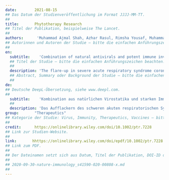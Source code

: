 ```yaml
---
date:        2021-08-15
## Das Datum der Studienveröffentlichung im Format JJJJ-MM-TT.
##
title:       Phytotherapy Research
## Titel der Publikation, beispielweise The Lancet.
##
authors:      'Muhammad Ajmal Shah, Azhar Rasul, Rimsha Yousaf, Muhammad Haris, Hafiza Ishmal Faheem, Ayesha Hamid, Haroon Khan, Abdul Haleem Khan, Michael Aschner & Gaber El-Saber Batiha'
## Autorinnen und Autoren der Studie – bitte die einfachen Anführungszeichen beachten!
##
en:
  subtitle:    'Combination of natural antivirals and potent immune invigorators: A natural remedy to combat COVID-19'
  ## Titel der Studie – bitte die einfachen Anführungszeichen beachten!
  ##
  description: 'The flare-up in severe acute respiratory syndrome coronavirus 2 (SARS-CoV-2) that emerged in December 2019 in Wuhan, China, and spread expeditiously worldwide has become a health challenge globally. The rapid transmission, absence of anti-SARS-CoV-2 drugs, and inexistence of vaccine are further exacerbating the situation. Several drugs, including chloroquine, remdesivir, and favipiravir, are presently undergoing clinical investigation to further scrutinize their effectiveness and validity in the management of COVID-19. Natural products (NPs) in general, and plants constituents specifically, are unique sources for various effective and novel drugs. Immunostimulants, including vitamins, iron, zinc, chrysin, caffeic acid, and gallic acid, act as potent weapons against COVID-19 by reinvigorating the defensive mechanisms of the immune system. Immunity boosters prevent COVID-19 by stimulating the proliferation of T-cells, B-cells, and neutrophils, neutralizing the free radicals, inhibiting the immunosuppressive agents, and promoting cytokine production. Presently, antiviral therapy includes several lead compounds, such as baicalin, glycyrrhizin, theaflavin, and herbacetin, all of which seem to act against SARS-CoV-2 via particular targets, such as blocking virus entry, attachment to host cell receptor, inhibiting viral replication, and assembly and release.'
  ## Abstract, Summary oder Background der Studie – bitte die einfachen Anführungszeichen beachten!
  ##
de: 
## Deutsche DeepL-Übersetzung, siehe www.deepl.com.
##
  subtitle:    'Kombination aus natürlichen Virostatika und starken Immunstärkungsmitteln: Ein natürliches Mittel zur Bekämpfung von COVID-19'
  ##
  description: 'Das Aufflackern des schweren akuten respiratorischen Syndroms Coronavirus 2 (SARS-CoV-2), das im Dezember 2019 in Wuhan, China, auftrat und sich rasch weltweit ausbreitete, ist zu einer globalen gesundheitlichen Herausforderung geworden. Die rasche Übertragung, das Fehlen von Medikamenten gegen SARS-CoV-2 und das Fehlen eines Impfstoffs verschärfen die Situation weiter. Mehrere Medikamente, darunter Chloroquin, Remdesivir und Favipiravir, werden derzeit klinisch untersucht, um ihre Wirksamkeit und Gültigkeit bei der Behandlung von COVID-19 weiter zu prüfen. Naturprodukte (NP) im Allgemeinen und Pflanzenbestandteile im Besonderen sind einzigartige Quellen für verschiedene wirksame und neuartige Arzneimittel. Immunstimulanzien, darunter Vitamine, Eisen, Zink, Chrysin, Kaffeesäure und Gallussäure, wirken als wirksame Waffen gegen COVID-19, indem sie die Abwehrmechanismen des Immunsystems verstärken. Immunitätsverstärker beugen COVID-19 vor, indem sie die Vermehrung von T-Zellen, B-Zellen und Neutrophilen stimulieren, freie Radikale neutralisieren, immunsuppressive Substanzen hemmen und die Zytokinproduktion fördern. Derzeit umfasst die antivirale Therapie mehrere Leitverbindungen wie Baicalin, Glycyrrhizin, Theaflavin und Herbacetin, die alle über bestimmte Ziele gegen SARS-CoV-2 zu wirken scheinen, z. B. durch die Blockierung des Viruseintritts, die Anheftung an den Rezeptor der Wirtszelle, die Hemmung der Virusreplikation sowie der Assemblierung und Freisetzung.'
group:       "Therapeutics"
## Kategorie der Studie: Virus, Immunity, Therapeutics, Vaccines – bitte die Anführungszeichen beachten!
##
credit:      https://onlinelibrary.wiley.com/doi/10.1002/ptr.7228
## Link zur Studien-Website.
##
link:       hhttps://onlinelibrary.wiley.com/doi/epdf/10.1002/ptr.7228
## Link zum PDF.
##
## Der Dateinamen setzt sich aus Datum, Titel der Publikation, DOI-ID der Studie (nach dem letzten Slash) und der Dateiendung zusammen. Bitte den Unterstrich vor der DOI-ID beachten!
##
## 2020-09-30-nature-immunology_s41590-020-00808-x.md
##
---
```

<object data="{{ page.link }}" style='height:calc(100vh - 400px); width: 100%' type='application/pdf'></object>